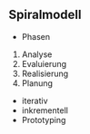 ## Spiralmodell
* Phasen
1. Analyse
2. Evaluierung
3. Realisierung
4. Planung
* iterativ
* inkrementell
* Prototyping
